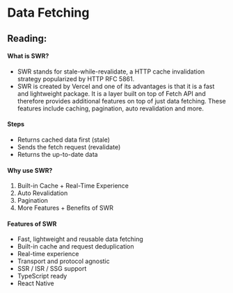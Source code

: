 # Data Fetching

## Reading:
#### What is SWR?
- SWR stands for stale-while-revalidate, a HTTP cache invalidation strategy popularized by HTTP RFC 5861.
- SWR is created by Vercel and one of its advantages is that it is a fast and lightweight package. It is a layer built on top of Fetch API and therefore provides additional features on top of just data fetching. These features include caching, pagination, auto revalidation and more.

#### Steps 
- Returns cached data first (stale)
- Sends the fetch request (revalidate)
- Returns the up-to-date data

#### Why use SWR?
1. Built-in Cache + Real-Time Experience
2. Auto Revalidation
3. Pagination
4. More Features + Benefits of SWR


#### Features of SWR
- Fast, lightweight and reusable data fetching
- Built-in cache and request deduplication
- Real-time experience
- Transport and protocol agnostic
- SSR / ISR / SSG support
- TypeScript ready
- React Native